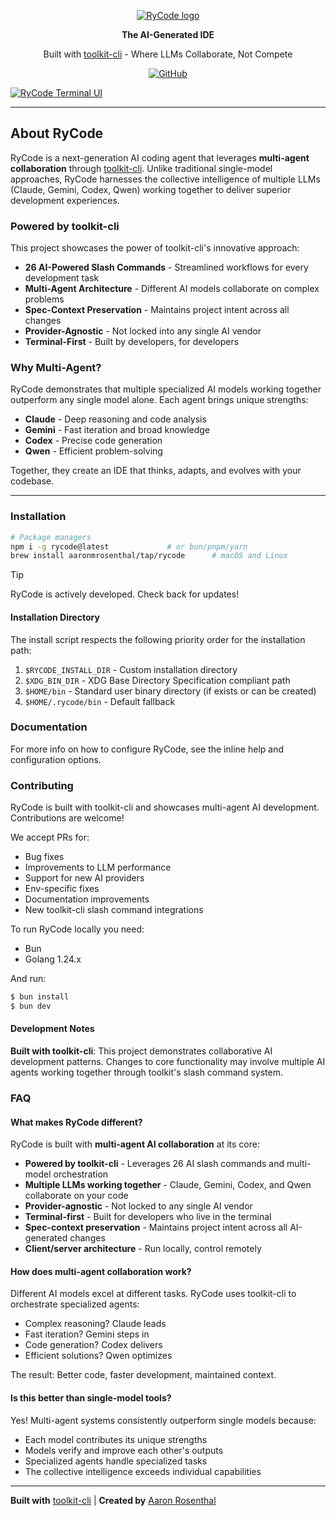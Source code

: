 <p align="center">
  <a href="https://github.com/aaronmrosenthal/RyCode">
    <picture>
      <source srcset="packages/console/app/src/asset/logo-ornate-dark.svg" media="(prefers-color-scheme: dark)">
      <source srcset="packages/console/app/src/asset/logo-ornate-light.svg" media="(prefers-color-scheme: light)">
      <img src="packages/console/app/src/asset/logo-ornate-light.svg" alt="RyCode logo">
    </picture>
  </a>
</p>
<p align="center"><strong>The AI-Generated IDE</strong></p>
<p align="center">Built with <a href="https://toolkit-cli.com">toolkit-cli</a> - Where LLMs Collaborate, Not Compete</p>
<p align="center">
  <a href="https://github.com/aaronmrosenthal/RyCode"><img alt="GitHub" src="https://img.shields.io/github/stars/aaronmrosenthal/RyCode?style=flat-square" /></a>
</p>

[![RyCode Terminal UI](packages/web/src/assets/lander/screenshot.png)](https://github.com/aaronmrosenthal/RyCode)

---

## About RyCode

RyCode is a next-generation AI coding agent that leverages **multi-agent collaboration** through [toolkit-cli](https://toolkit-cli.com). Unlike traditional single-model approaches, RyCode harnesses the collective intelligence of multiple LLMs (Claude, Gemini, Codex, Qwen) working together to deliver superior development experiences.

### Powered by toolkit-cli

This project showcases the power of toolkit-cli's innovative approach:

- **26 AI-Powered Slash Commands** - Streamlined workflows for every development task
- **Multi-Agent Architecture** - Different AI models collaborate on complex problems
- **Spec-Context Preservation** - Maintains project intent across all changes
- **Provider-Agnostic** - Not locked into any single AI vendor
- **Terminal-First** - Built by developers, for developers

### Why Multi-Agent?

RyCode demonstrates that multiple specialized AI models working together outperform any single model alone. Each agent brings unique strengths:

- **Claude** - Deep reasoning and code analysis
- **Gemini** - Fast iteration and broad knowledge
- **Codex** - Precise code generation
- **Qwen** - Efficient problem-solving

Together, they create an IDE that thinks, adapts, and evolves with your codebase.

---

### Installation

```bash
# Package managers
npm i -g rycode@latest             # or bun/pnpm/yarn
brew install aaronmrosenthal/tap/rycode      # macOS and Linux
```

> [!TIP]
> RyCode is actively developed. Check back for updates!

#### Installation Directory

The install script respects the following priority order for the installation path:

1. `$RYCODE_INSTALL_DIR` - Custom installation directory
2. `$XDG_BIN_DIR` - XDG Base Directory Specification compliant path
3. `$HOME/bin` - Standard user binary directory (if exists or can be created)
4. `$HOME/.rycode/bin` - Default fallback

### Documentation

For more info on how to configure RyCode, see the inline help and configuration options.

### Contributing

RyCode is built with toolkit-cli and showcases multi-agent AI development. Contributions are welcome!

We accept PRs for:

- Bug fixes
- Improvements to LLM performance
- Support for new AI providers
- Env-specific fixes
- Documentation improvements
- New toolkit-cli slash command integrations

To run RyCode locally you need:

- Bun
- Golang 1.24.x

And run:

```bash
$ bun install
$ bun dev
```

#### Development Notes

**Built with toolkit-cli**: This project demonstrates collaborative AI development patterns. Changes to core functionality may involve multiple AI agents working together through toolkit's slash command system.

### FAQ

#### What makes RyCode different?

RyCode is built with **multi-agent AI collaboration** at its core:

- **Powered by toolkit-cli** - Leverages 26 AI slash commands and multi-model orchestration
- **Multiple LLMs working together** - Claude, Gemini, Codex, and Qwen collaborate on your code
- **Provider-agnostic** - Not locked to any single AI vendor
- **Terminal-first** - Built for developers who live in the terminal
- **Spec-context preservation** - Maintains project intent across all AI-generated changes
- **Client/server architecture** - Run locally, control remotely

#### How does multi-agent collaboration work?

Different AI models excel at different tasks. RyCode uses toolkit-cli to orchestrate specialized agents:

- Complex reasoning? Claude leads
- Fast iteration? Gemini steps in
- Code generation? Codex delivers
- Efficient solutions? Qwen optimizes

The result: Better code, faster development, maintained context.

#### Is this better than single-model tools?

Yes! Multi-agent systems consistently outperform single models because:
- Each model contributes its unique strengths
- Models verify and improve each other's outputs
- Specialized agents handle specialized tasks
- The collective intelligence exceeds individual capabilities

---

**Built with** [toolkit-cli](https://toolkit-cli.com) | **Created by** [Aaron Rosenthal](https://github.com/aaronmrosenthal)
